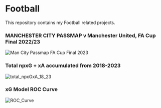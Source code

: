 # Football
This repository contains my Football related projects.

### MANCHESTER CITY PASSMAP v Manchester United, FA Cup Final 2022/23
![Man City Passmap FA Cup Final 2023](https://github.com/KeilanKenny/Football/assets/115564650/b8de795c-3f42-432d-b17e-6181ada4bf8f)

### Total npxG + xA accumulated from 2018-2023 
![total_npxGxA_18_23](https://github.com/KeilanKenny/Football/assets/115564650/6e394506-8260-450d-9118-97ac3e89e165)

### xG Model ROC Curve
![ROC_Curve](https://github.com/KeilanKenny/Football/assets/115564650/b0cfac52-a36c-4f4f-944a-b74f9718145e)
